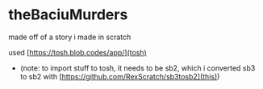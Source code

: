 # theBaciuMurders
made off of a story i made in scratch

used [https://tosh.blob.codes/app/](tosh)
- (note: to import stuff to tosh, it needs to be sb2, which i converted sb3 to sb2 with [https://github.com/RexScratch/sb3tosb2](this))
